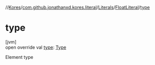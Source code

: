 //[Kores](../../../../index.md)/[com.github.jonathanxd.kores.literal](../../index.md)/[Literals](../index.md)/[FloatLiteral](index.md)/[type](type.md)

# type

[jvm]\
open override val [type](type.md): [Type](https://docs.oracle.com/javase/8/docs/api/java/lang/reflect/Type.html)

Element type
